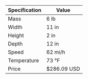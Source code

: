 | Specification | Value       |
|---------------|-------------|
| Mass          | 6 lb        |
| Width         | 11 in       |
| Height        | 2 in        |
| Depth         | 12 in       |
| Speed         | 62 mi/h     |
| Temperature   | 73 °F       |
| Price         | $286.09 USD |
